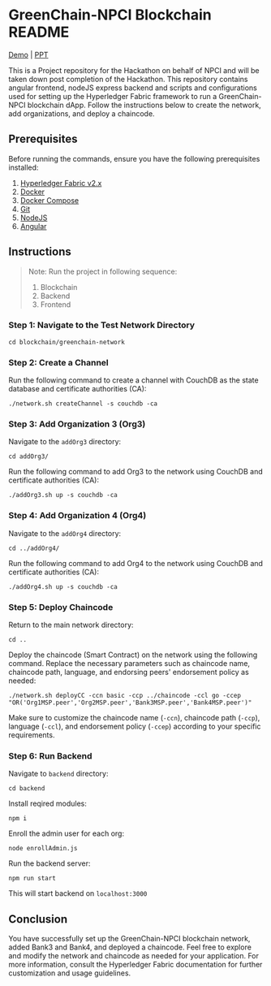 # GreenChain-NPCI Blockchain README

[Demo](demo/Green%20Chain%20by%20NPCI%20Demo.mp4) | [PPT](demo/Green%20chain.pdf)

This is a Project repository for the Hackathon on behalf of NPCI and will be taken down post completion of the Hackathon. This repository contains angular frontend, nodeJS express backend and scripts and configurations used for setting up the Hyperledger Fabric framework to run a GreenChain-NPCI blockchain dApp. Follow the instructions below to create the network, add organizations, and deploy a chaincode.

## Prerequisites

Before running the commands, ensure you have the following prerequisites installed:

1. [Hyperledger Fabric v2.x](https://hyperledger-fabric.readthedocs.io/en/latest/install.html)
2. [Docker](https://docs.docker.com/get-docker/)
3. [Docker Compose](https://docs.docker.com/compose/install/)
4. [Git](https://git-scm.com/downloads)
5. [NodeJS]()
6. [Angular]()

## Instructions

> Note: Run the project in following sequence:
>
> 1. Blockchain
> 2. Backend
> 3. Frontend

### Step 1: Navigate to the Test Network Directory

```
cd blockchain/greenchain-network
```

### Step 2: Create a Channel

Run the following command to create a channel with CouchDB as the state database and certificate authorities (CA):

```
./network.sh createChannel -s couchdb -ca
```

### Step 3: Add Organization 3 (Org3)

Navigate to the `addOrg3` directory:

```
cd addOrg3/
```

Run the following command to add Org3 to the network using CouchDB and certificate authorities (CA):

```
./addOrg3.sh up -s couchdb -ca
```

### Step 4: Add Organization 4 (Org4)

Navigate to the `addOrg4` directory:

```
cd ../addOrg4/
```

Run the following command to add Org4 to the network using CouchDB and certificate authorities (CA):

```
./addOrg4.sh up -s couchdb -ca
```

### Step 5: Deploy Chaincode

Return to the main network directory:

```
cd ..
```

Deploy the chaincode (Smart Contract) on the network using the following command. Replace the necessary parameters such as chaincode name, chaincode path, language, and endorsing peers' endorsement policy as needed:

```
./network.sh deployCC -ccn basic -ccp ../chaincode -ccl go -ccep "OR('Org1MSP.peer','Org2MSP.peer','Bank3MSP.peer','Bank4MSP.peer')"
```

Make sure to customize the chaincode name (`-ccn`), chaincode path (`-ccp`), language (`-ccl`), and endorsement policy (`-ccep`) according to your specific requirements.

### Step 6: Run Backend

Navigate to `backend` directory:

```
cd backend
```

Install reqired modules:

```
npm i
```

Enroll the admin user for each org:

```
node enrollAdmin.js
```

Run the backend server:

```
npm run start
```

This will start backend on `localhost:3000`

## Conclusion

You have successfully set up the GreenChain-NPCI blockchain network, added Bank3 and Bank4, and deployed a chaincode. Feel free to explore and modify the network and chaincode as needed for your application. For more information, consult the Hyperledger Fabric documentation for further customization and usage guidelines.
